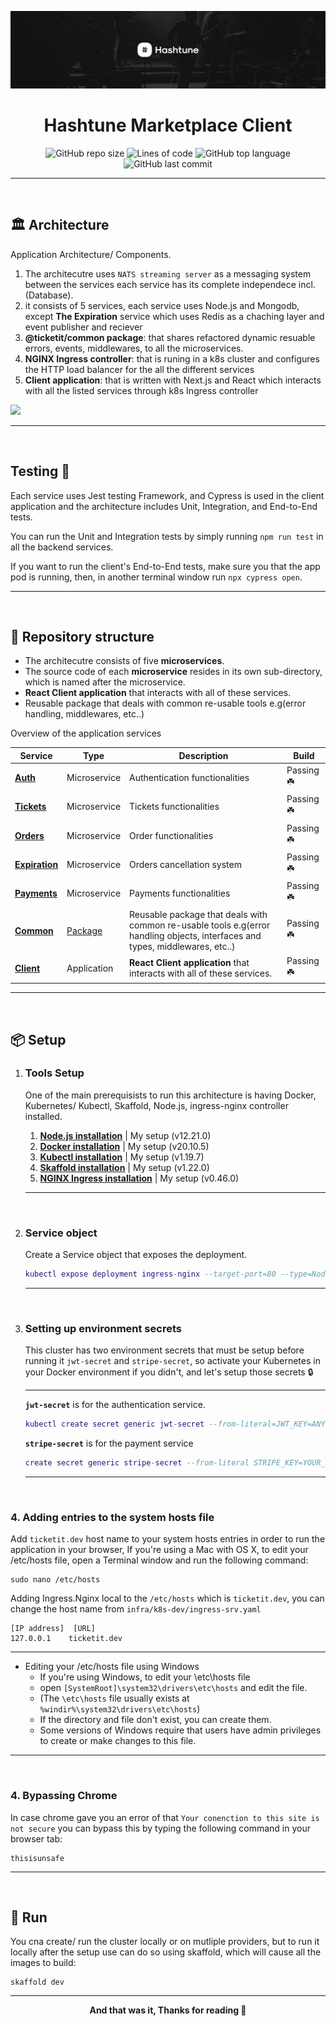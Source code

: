 ![](.github/assets/images/cover.png)



<div align="center">

# **Hashtune Marketplace Client**

![GitHub repo size](https://img.shields.io/github/repo-size/hashtune/Hashtune-Marketplace-Client?style=flat-square)
![Lines of code](https://img.shields.io/tokei/lines/github/hashtune/Hashtune-Marketplace-Client?style=flat-square)
![GitHub top language](https://img.shields.io/github/languages/top/hashtune/Hashtune-Marketplace-Client?style=flat-square)
![GitHub last commit](https://img.shields.io/github/last-commit/hashtune/Hashtune-Marketplace-Client?style=flat-square)

</div>

---

<br>



## 🏛 **Architecture**
Application Architecture/ Components.

1. The architecutre uses `NATS streaming server` as a messaging system between the services each service has its complete independece incl.(Database).
2. it consists of 5 services, each service uses Node.js and Mongodb, except **The Expiration** service which uses Redis as a chaching layer and event publisher and reciever
3. **@ticketit/common package**: that shares refactored dynamic resuable errors, events, middlewares, to all the microservices.
4. **NGINX Ingress controller**: that is runing in a k8s cluster and configures the HTTP load balancer for the all the different services
5. **Client application**: that is written with Next.js and React which interacts with all the listed services through k8s Ingress controller


![](.github/assets/Architecture.jpg)



---

<br>


## Testing 🧪

Each service uses Jest testing Framework, and Cypress is used in the client application and the architecture includes Unit, Integration, and End-to-End tests.

You can run the Unit and Integration tests by simply running `npm run test` in all the backend services.

If you want to run the client's End-to-End tests, make sure you that the app pod is running, then, in another terminal window run `npx cypress open`.



---

<br>

## 💎 **Repository structure**
- The architecutre consists of five **microservices**.
- The source code of each **microservice** resides in its own sub-directory, which is named after the microservice.
- **React Client application** that interacts with all of these services. 
- Reusable package that deals with common re-usable tools e.g(error handling, middlewares, etc..)



Overview of the application services

| Service | Type | Description | Build
----------|-----|------------| ----|
[**Auth**](auth/README.md)  | Microservice |    Authentication functionalities| Passing ☘️
[**Tickets**](tickets/README.md)   | Microservice |  Tickets functionalities| Passing ☘️
[**Orders**](orders/README.md)    | Microservice |  Order functionalities| Passing ☘️
[**Expiration**](expiration/README.md) | Microservice |  Orders cancellation system| Passing ☘️
[**Payments**](payments/README.md)   | Microservice |  Payments functionalities| Passing ☘️
[**Common**](common/README.md)   | [Package](https://www.npmjs.com/package/@ticketit/common) |  Reusable package that deals with common re-usable tools e.g(error handling objects, interfaces and types, middlewares, etc..)| Passing ☘️
[**Client**](client/README.md)  | Application |  **React Client application** that interacts with all of these services. | Passing ☘️

---

<br>

## 📦 **Setup**

1. ###  **Tools Setup**
   One of the main prerequisists to run this architecture is having Docker, Kubernetes/ Kubectl, Skaffold, Node.js, ingress-nginx controller installed.
   1. [**Node.js installation**](https://nodejs.org/en/)  | My setup (v12.21.0)
   2. [**Docker installation**](https://docs.docker.com/docker-for-mac/release-notes/) | My setup (v20.10.5)
   3. [**Kubectl installation**](https://kubernetes.io/docs/tasks/tools/) | My setup (v1.19.7)
   4. [**Skaffold installation**](https://skaffold.dev/docs/install/) | My setup (v1.22.0)
   4. [**NGINX Ingress installation**](https://kubernetes.github.io/ingress-nginx/deploy/#docker-desktop) | My setup (v0.46.0)

   ---

<br>


2. ### **Service object**
   Create a Service object that exposes the deployment.

   ```lua
   kubectl expose deployment ingress-nginx --target-port=80 --type=NodePort -n kube-system
   ```
   ---   


<br>

3. ### **Setting up environment secrets**
   This cluster has two environment secrets that must be setup before running it ```jwt-secret``` and ```stripe-secret```, so activate your Kubernetes in your Docker environment if you didn't, and let's setup those secrets 🔒

   ---

   **```jwt-secret```** is for the authentication service.

   ```lua
   kubectl create secret generic jwt-secret --from-literal=JWT_KEY=ANYTHING
   ```

   **```stripe-secret```** is for the payment service

   ```lua
   create secret generic stripe-secret --from-literal STRIPE_KEY=YOUR_SECRET_KEY_GOES_HERE
   ```


   ---   


<br>

### 4. **Adding entries to the system hosts file**

Add `ticketit.dev` host name to your system hosts entries in order to run the application in your browser, If you're using a Mac with OS X, to edit your /etc/hosts file, open a Terminal window and run the following command:

   ```
   sudo nano /etc/hosts
   ```

Adding Ingress.Nginx local to the `/etc/hosts` which is `ticketit.dev`, you can change the host name from `infra/k8s-dev/ingress-srv.yaml`


```
[IP address]  [URL]
127.0.0.1    ticketit.dev
```
     
---


- Editing your /etc/hosts file using Windows
  - If you're using Windows, to edit your \etc\hosts file 
   - open `[SystemRoot]\system32\drivers\etc\hosts` and edit the file. 
    - (The `\etc\hosts` file usually exists at `%windir%\system32\drivers\etc\hosts`) 
    - If the directory and file don't exist, you can create them. 
    - Some versions of Windows require that users have admin privileges to create or make changes to this file.

---


<br>


### 4. **Bypassing Chrome**

In case chrome gave you an error of that `Your conenction to this site is not secure` you can bypass this by typing the following command in your browser tab:
   ```
   thisisunsafe
   ```




---


<br>

## 🚀 **Run**

You cna create/ run the cluster locally or on mutliple providers, but to run it locally after the setup use can do so using skaffold, which will cause all the images to build:

```
skaffold dev
```
---

<div align="center">

**And that was it, Thanks for reading 🎉**

</div>
